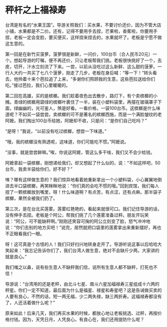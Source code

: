 # 秤杆之上福禄寿

台湾是有名的“水果王国”。导游关照我们：买水果，不要讨价还价，因为不管大店小铺，水果都是不二价。还有，记得不要用手去捏，芒果啦，香蕉啦，你要用手捏，老板一定会变脸，要买便买，这样捏来捏去的，水果就坏了。老板是宁愿不做这生意的。 

第一回是在新竹买菠萝。菠萝很是新鲜，一问价，100台币（合人民币20元）一个。想起导游的叮嘱，便不再还价，只让老板帮我们挑。老板很快挑好了一个，去皮，切开，汁水立刻流了下来。一尝，以前从没吃过这么新鲜、这么甜的菠萝。一行人大约一共买了七八个菠萝，刚走了几步，老板在身后喊：“等一下！”转头看去，他拎着十来个芭拉追了上来，“多谢你们照顾我的生意，这些芭拉送给你们吃。”接过芭拉，我们心里暖暖的。 

第二回在高雄，买的是槟榔。我们趁着夜色出去散步，路灯下，有个卖槟榔的小摊。青绿的槟榔用碧绿的槟榔叶裹住了一半，装在小塑料袋里，再摆在玻璃罩子下面，绿幽幽的，光可鉴人，煞是好看。一看价格，一袋100台币。这槟榔是什么味道呢？不如买一袋尝尝。卖槟榔的可不是著名的槟榔西施，而是一个满脸皱纹的老阿嬷。我们掏出100台币给她，阿嬷却不收，只是问：“是你们自己吃吗？” 

“是呀！”我说，“以前没有吃过槟榔，想尝一下味道。” 

“哦，我的槟榔没有熟透呢，这味道，你们可能吃不惯。”阿嬷说。 

“没事，就是尝尝鲜嘛。”唉，你说这阿嬷，管这么多干啥，我们又不会少给钱。 

阿嬷拿起一袋槟榔，刚想递给我们，却又想起了什么似的，说：“不如这样吧，50台币，我卖半袋给你们，好不好？” 

咦？哪有这样做生意的？我们惊异地看着她重新拿出一个小塑料袋，小心翼翼地倒进去半口袋槟榔，再笑眯眯地说：“你们真的会吃不惯的哦。”回到宾馆，我们每人捏了一颗槟榔放到嘴里，呀！什么味道啊？有点苦，有点涩，还有点麻。那半袋子槟榔，果然全被我们扔了。 

第三次，是在台北买莲雾。莲雾红艳艳的，看起来就很可口。我们记住导游的话，没有伸手去捏。老板是个阿公，帮我们挑了几个莲雾准备过秤。朋友开玩笑说：“阿公，可不能缺秤啊。”刚刚还笑容可掬的阿公立刻变了脸，怒气冲冲地说：“你们去别的地方买吧！”说完，居然就把口袋里的莲雾拿出来重新摆好，再也不正眼看我们一眼。 

呀！这可真是个古怪的人！我们只好扫兴地转身走开了。导游听说这事以后哈哈大笑起来：“我忘记告诉你们了，我们台湾人做生意，绝对不会缺斤少两，大家讲的就是良心。” 

我们嗤之以鼻，说有些生意人不缺秤我们信，说所有生意人都不缺秤，打死也不信！ 

导游说：“台湾用的还是老秤，由北斗七星、南斗六星加福禄寿三星组成十六两的秤星。你们一定不知道，最后面为什么是福星、禄星和寿星吧？这是告诫做买卖的人要有良心，不然的话，短一两无福，少二两失禄，缺三两折寿。这福禄寿都没有了，人还活着做什么呢？” 

原来如此！后来几天，我们再买水果的时候，都放心地让老板挑选、过秤，再按价格付钱。因为，天凭日月，人凭良心。有良心在，我们还用提防什么呢？